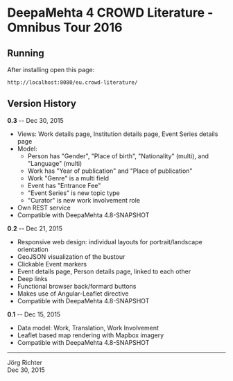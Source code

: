 
DeepaMehta 4 CROWD Literature - Omnibus Tour 2016
=================================================


Running
-------

After installing open this page:

    http://localhost:8080/eu.crowd-literature/


Version History
---------------

**0.3** -- Dec 30, 2015

* Views: Work details page, Institution details page, Event Series details page
* Model:
    * Person has "Gender", "Place of birth", "Nationality" (multi), and "Language" (multi)
    * Work has "Year of publication" and "Place of publication"
    * Work "Genre" is a multi field
    * Event has "Entrance Fee"
    * "Event Series" is new topic type
    * "Curator" is new work involvement role
* Own REST service
* Compatible with DeepaMehta 4.8-SNAPSHOT

**0.2** -- Dec 21, 2015

* Responsive web design: individual layouts for portrait/landscape orientation
* GeoJSON visualization of the bustour
* Clickable Event markers
* Event details page, Person details page, linked to each other
* Deep links
* Functional browser back/formard buttons
* Makes use of Angular-Leaflet directive
* Compatible with DeepaMehta 4.8-SNAPSHOT

**0.1** -- Dec 15, 2015

* Data model: Work, Translation, Work Involvement
* Leaflet based map rendering with Mapbox imagery
* Compatible with DeepaMehta 4.8-SNAPSHOT


------------
Jörg Richter  
Dec 30, 2015
